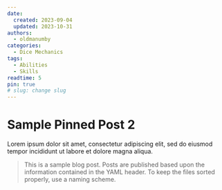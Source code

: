 ```yaml
---
date:
  created: 2023-09-04
  updated: 2023-10-31
authors:
  - oldmanumby
categories:
  - Dice Mechanics
tags:
  - Abilities
  - Skills
readtime: 5
pin: true
# slug: change slug
---
```


# Sample Pinned Post 2

Lorem ipsum dolor sit amet, consectetur adipiscing elit, sed do eiusmod tempor incididunt ut labore et dolore magna aliqua.

>This is a sample blog post. Posts are published based upon the information contained in the YAML header. To keep the files sorted properly, use a naming scheme.

<!--Enter the file naming scheme here with a legend below-->